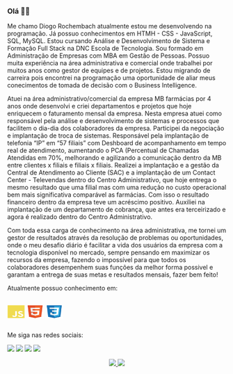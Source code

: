 ### Olá 👋:scorpius:

Me chamo Diogo Rochembach atualmente estou me desenvolvendo na programação. Já possuo conhecimentos em HTMH - CSS - JavaScript, SQL, MySQL. Estou cursando Análise e Desenvolvimento de Sistema e Formação Full Stack na DNC Escola de Tecnologia. Sou formado em Administração de Empresas com MBA em Gestão de Pessoas. Possuo muita experiência na área administrativa e comercial onde trabalhei por muitos anos como gestor de equipes e de projetos. Estou migrando de carreira pois encontrei na programação uma oportunidade de aliar meus conecimentos de tomada de decisão com o Business Intelligence.

Atuei na área administrativo/comercial da empresa MB farmácias por 4 anos onde desenvolvi e criei departamentos e projetos que hoje enriquecem o faturamento mensal da empresa. Nesta empresa atuei como responsável pela análise e desenvolvimento de sistemas e processos que facilitem o dia-dia dos colaboradores da empresa. Participei da negociação e implantação de troca de sistemas. Responsável pela implantação de telefonia “IP” em “57 filiais” com Deshboard de acompanhamento em tempo real de atendimento, aumentando o PCA (Percentual de Chamadas Atendidas em 70%, melhorando e agilizando a comunicação dentro da MB entre clientes x filiais e filiais x filiais. Realizei a implantação e a gestão da Central de Atendimento ao Cliente (SAC) e a implantação de um Contact Center - Televendas dentro do Centro Administrativo, que hoje entrega o mesmo resultado que uma filial mas com uma redução no custo operacional bem mais significativa comparável as farmácias. Com
isso o resultado financeiro dentro da empresa teve um acréscimo positivo. Auxiliei na implantação de um departamento de cobrança, que antes era terceirizado e agora é realizado dentro do Centro Administrativo. 


Com toda essa carga de conhecimento na área administrativa, me tornei um gestor de resultados através da resolução de problemas ou oportunidades, onde o meu desafio diário é facilitar a vida dos usuários da empresa com a tecnologia disponível no mercado, sempre pensando em maximizar os recursos da empresa, fazendo o impossível para que todos os colaboradores desempenhem suas funções da melhor forma possivel e garantam a entrega de suas metas e resultados mensais, fazer bem feito!

Atualmente possuo conhecimento em:

<div style="display: inline_block"><br>
  <img align="center" alt="Diogo-Js" height="30" width="40" src="https://raw.githubusercontent.com/devicons/devicon/master/icons/javascript/javascript-plain.svg">
  <img align="center" alt="Diogo-HTML" height="30" width="40" src="https://raw.githubusercontent.com/devicons/devicon/master/icons/html5/html5-original.svg">
  <img align="center" alt="Diogo-CSS" height="30" width="40" src="https://raw.githubusercontent.com/devicons/devicon/master/icons/css3/css3-original.svg">
</div>

##

Me siga nas redes sociais:

<div> 
  
  <a href="https://www.instagram.com/diogo_rochembach/" target="_blank"><img src="https://img.shields.io/badge/-Instagram-%23E4405F?style=for-the-badge&logo=instagram&logoColor=white" target="_blank"></a>
 	<a href="https://discord.gg/wagxzStdcR" target="_blank"><img src="https://img.shields.io/badge/Discord-7289DA?style=for-the-badge&logo=discord&logoColor=white" target="_blank"></a> 
  <a href = "mailto:diogo.iju@gmail.com"><img src="https://img.shields.io/badge/-Gmail-%23333?style=for-the-badge&logo=gmail&logoColor=white" target="_blank"></a>
  <a href="https://www.linkedin.com/in/diogorochembach" target="_blank"><img src="https://img.shields.io/badge/-LinkedIn-%230077B5?style=for-the-badge&logo=linkedin&logoColor=white" target="_blank"></a> 
 
  
 
</div>

<div align="center">
  <a href="https://github.com/diogorochembach">
  <img height="180em" src="https://github-readme-stats.vercel.app/api?username=diogorochembach&show_icons=true&theme=dracula&include_all_commits=true&count_private=true"/>
  <img height="180em" src="https://github-readme-stats.vercel.app/api/top-langs/?username=diogorochembach&layout=compact&langs_count=7&theme=dracula"/>
</div>


